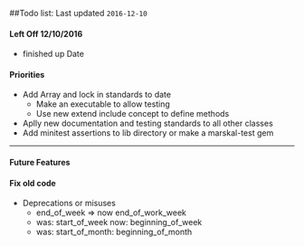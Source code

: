 ##Todo list: Last updated `2016-12-10`  

#### Left Off 12/10/2016
* finished up Date

#### Priorities
* Add Array and lock in standards to date
    * Make an executable to allow testing
    * Use new extend include concept to define methods
* Aplly new documentation and testing standards to all other classes
* Add minitest assertions to lib directory or make a marskal-test gem
------

#### Future Features



#### Fix old code
* Deprecations or misuses
    * end_of_week => now end_of_work_week
    * was: start_of_week now: beginning_of_week
    * was: start_of_month: beginning_of_month
    

